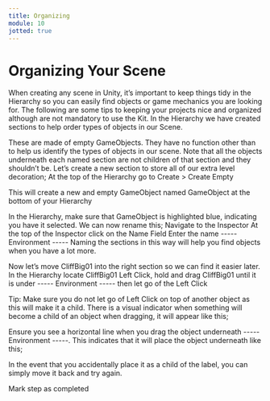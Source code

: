 ```yaml
---
title: Organizing
module: 10
jotted: true
---
```


# Organizing Your Scene
When creating any scene in Unity, it’s important to keep things tidy in the Hierarchy so you can easily find objects or game mechanics you are looking for. The following are some tips to keeping your projects nice and organized although are not mandatory to use the Kit.
In the Hierarchy we have created sections to help order types of objects in our Scene.

These are made of empty GameObjects. They have no function other than to help us identify the types of objects in our scene. Note that all the objects underneath each named section are not children of that section and they shouldn’t be.
Let’s create a new section to store all of our extra level decoration;
At the top of the Hierarchy go to Create > Create Empty

This will create a new and empty GameObject named GameObject at the bottom of your Hierarchy

In the Hierarchy, make sure that GameObject is highlighted blue, indicating you have it selected. We can now rename this;
Navigate to the Inspector
At the top of the Inspector click on the Name Field
Enter the name ----- Environment -----
Naming the sections in this way will help you find objects when you have a lot more.

Now let’s move CliffBig01 into the right section so we can find it easier later.
In the Hierarchy locate CliffBig01
Left Click, hold and drag CliffBig01 until it is under ----- Environment ----- then let go of the Left Click

Tip: Make sure you do not let go of Left Click on top of another object as this will make it a child.
There is a visual indicator when something will become a child of an object when dragging, it will appear like this;

Ensure you see a horizontal line when you drag the object underneath ----- Environment -----. This indicates that it will place the object underneath like this;

In the event that you accidentally place it as a child of the label, you can simply move it back and try again.


Mark step as completed
